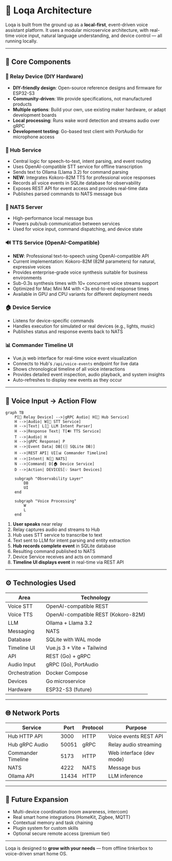 # 🧠 Loqa Architecture

Loqa is built from the ground up as a **local-first**, event-driven voice assistant platform. It uses a modular microservice architecture, with real-time voice input, natural language understanding, and device control — all running locally.

---

## 🧱 Core Components

### 🎤 Relay Device (DIY Hardware)
- **DIY-friendly design**: Open-source reference designs and firmware for ESP32-S3
- **Community-driven**: We provide specifications, not manufactured products  
- **Multiple options**: Build your own, use existing maker hardware, or adapt development boards
- **Local processing**: Runs wake word detection and streams audio over gRPC
- **Development testing**: Go-based test client with PortAudio for microphone access

### 🧠 Hub Service
- Central logic for speech-to-text, intent parsing, and event routing
- Uses OpenAI-compatible STT service for offline transcription
- Sends text to Ollama (Llama 3.2) for command parsing
- **NEW**: Integrates Kokoro-82M TTS for professional voice responses
- Records all voice events in SQLite database for observability
- Exposes REST API for event access and provides real-time data
- Publishes parsed commands to NATS message bus

### 📡 NATS Server
- High-performance local message bus
- Powers pub/sub communication between services
- Used for voice input, command dispatching, and device state

### 🔊 TTS Service (OpenAI-Compatible)
- **NEW**: Professional text-to-speech using OpenAI-compatible API
- Current implementation: Kokoro-82M (82M parameters) for natural, expressive voices
- Provides enterprise-grade voice synthesis suitable for business environments
- Sub-0.3s synthesis times with 10+ concurrent voice streams support
- Optimized for Mac Mini M4 with <3s end-to-end response times
- Available in GPU and CPU variants for different deployment needs

### 🏠 Device Service
- Listens for device-specific commands
- Handles execution for simulated or real devices (e.g., lights, music)
- Publishes status and response events back to NATS

### 📊 Commander Timeline UI
- Vue.js web interface for real-time voice event visualization
- Connects to Hub's `/api/voice-events` endpoint for live data
- Shows chronological timeline of all voice interactions
- Provides detailed event inspection, audio playback, and system insights
- Auto-refreshes to display new events as they occur

---

## 🔁 Voice Input → Action Flow

```mermaid
graph TB
    P[🎤 Relay Device] -->|gRPC Audio| H[🧠 Hub Service]
    H -->|Audio| W[📝 STT Service]
    H -->|Text| L[🤖 LLM Intent Parser]
    H -->|Response Text| T[🔊 TTS Service]
    T -->|Audio| H
    H -->|gRPC Response| P
    H -->|Event Data| DB[(🗄️ SQLite DB)]
    H -->|REST API| UI[📊 Commander Timeline]
    H -->|Intent| N[📡 NATS]
    N -->|Command| D[🏠 Device Service]
    D -->|Action| DEVICES[💡 Smart Devices]
    
    subgraph "Observability Layer"
        DB
        UI
    end
    
    subgraph "Voice Processing"
        W
        L
    end
```

1. **User speaks** near relay
2. Relay captures audio and streams to Hub
3. Hub uses STT service to transcribe to text
4. Text sent to LLM for intent parsing and entity extraction
5. **Hub records complete event** in SQLite database
6. Resulting command published to NATS
7. Device Service receives and acts on command
8. **Timeline UI displays event** in real-time via REST API

---

## ⚙️ Technologies Used

| Area         | Technology              |
|--------------|--------------------------|
| Voice STT    | OpenAI-compatible REST   |
| Voice TTS    | OpenAI-compatible REST (Kokoro-82M) |
| LLM          | Ollama + Llama 3.2       |
| Messaging    | NATS                     |
| Database     | SQLite with WAL mode     |
| Timeline UI  | Vue.js 3 + Vite + Tailwind |
| API          | REST (Go) + gRPC         |
| Audio Input  | gRPC (Go), PortAudio     |
| Orchestration| Docker Compose           |
| Devices      | Go microservice          |
| Hardware     | ESP32-S3 (future)        |

---

## 🌐 Network Ports

| Service         | Port | Protocol | Purpose |
|------------------|------|----------|---------|
| Hub HTTP API     | 3000 | HTTP     | Voice events REST API |
| Hub gRPC Audio   | 50051| gRPC     | Relay audio streaming |
| Commander Timeline| 5173 | HTTP     | Web interface (dev mode) |
| NATS             | 4222 | NATS     | Message bus |
| Ollama API       | 11434| HTTP     | LLM inference |

---

## 🚀 Future Expansion

- Multi-device coordination (room awareness, intercom)
- Real smart home integrations (HomeKit, Zigbee, MQTT)
- Contextual memory and task chaining
- Plugin system for custom skills
- Optional secure remote access (premium tier)

---

Loqa is designed to **grow with your needs** — from offline tinkerbox to voice-driven smart home OS.